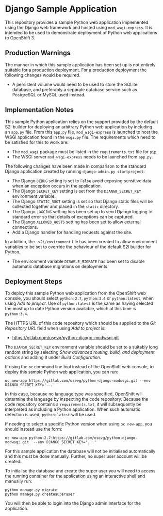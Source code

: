 # Django Sample Application

This repository provides a sample Python web application implemented using the Django web framework and hosted using ``mod_wsgi-express``. It is intended to be used to demonstrate deployment of Python web applications to OpenShift 3.

## Production Warnings

The manner in which this sample application has been set up is not entirely suitable for a production deployment. For a production deployment the following changes would be required.

* A persistent volume would need to be used to store the SQLite database, and preferably a separate database service such as PostgreSQL or MySQL used instead.

## Implementation Notes

This sample Python application relies on the support provided by the default S2I builder for deploying an arbitrary Python web application by including an ``app.py`` file. From this ``app.py`` file, ``mod_wsgi-express`` is launched to host the WSGI application found in the ``wsgi.py`` file. The requirements which need to be satisfied for this to work are:

* The ``mod_wsgi`` package must be listed in the ``requirements.txt`` file for ``pip``.
* The WSGI server ``mod_wsgi-express`` needs to be launched from ``app.py``.

The following changes have been made in comparison to the standard Django application created by running ``django-admin.py startproject``:

* The Django ``DEBUG`` setting is set to ``False`` avoid exposing sensitive data when an exception occurs in the application.
* The Django ``SECRET_KEY`` setting is set from the ``DJANGO_SECRET_KEY`` environment variable.
* The Django ``STATIC_ROOT`` setting is set so that Django static files will be collected together and placed in the ``static`` directory.
* The Django ``LOGGING`` setting has been set up to send Django logging to standard error so that details of exceptions can be captured.
* The Django ``ALLOWED_HOSTS`` setting has been set to allow external connections.
* Add a Django handler for handling requests against the site.

In addition, the ``.s2i/environment`` file has been created to allow environment variables to be set to override the behaviour of the default S2I builder for Python.

* The environment variable ``DISABLE_MIGRATE`` has been set to disable automatic database migrations on deployments.

## Deployment Steps

To deploy this sample Python web application from the OpenShift web console, you should select ``python:2.7``, ``python:3.4`` or ``python:latest``, when using _Add to project_. Use of ``python:latest`` is the same as having selected the most up to date Python version available, which at this time is ``python:3.4``.

The HTTPS URL of this code repository which should be supplied to the _Git Repository URL_ field when using _Add to project_ is:

* https://gitlab.com/osevg/python-django-modwsgi.git

The ``DJANGO_SECRET_KEY`` environment variable should be set to a suitably long random string by selecting *Show advanced routing, build, and deployment options* and adding it under *Build Configuration*.
 
If using the ``oc`` command line tool instead of the OpenShift web console, to deploy this sample Python web application, you can run:

```
oc new-app https://gitlab.com/osevg/python-django-modwsgi.git --env DJANGO_SECRET_KEY='...'
```

In this case, because no language type was specified, OpenShift will determine the language by inspecting the code repository. Because the code repository contains a ``requirements.txt``, it will subsequently be interpreted as including a Python application. When such automatic detection is used, ``python:latest`` will be used.

If needing to select a specific Python version when using ``oc new-app``, you should instead use the form:

```
oc new-app python:2.7~https://gitlab.com/osevg/python-django-modwsgi.git  --env DJANGO_SECRET_KEY='...'
```

For this sample application the database will not be initialised automatically and this must be done manually. Further, no super user account will be created.

To initialise the database and create the super user you will need to access the running container for the application using an interactive shell and manually run:

```
python manage.py migrate
python manage.py createsuperuser
```

You will then be able to login into the Django admin interface for the application.
